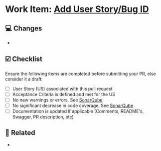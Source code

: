 # Work Item: [Add User Story/Bug ID](<Add link here>)

## 💻 Changes

[//]: # (List out the main changes made in this pull request. This could include new features, bug fixes, refactoring, etc.)

- [//]: # (e.g. "Added a new feature to allow users to reset their password.")

## ☑️ Checklist

Ensure the following items are completed before submitting your PR, else consider it a draft:

- [ ] User Story (US) associated with this pull request
- [ ] Acceptance Criteria is defined and met for the US
- [ ] No new warnings or errors. See [SonarQube](https://sonarq.faymelfaro.com)
- [ ] No significant decrease in code coverage. See [SonarQube](https://sonarq.faymelfaro.com)
- [ ] Documentation is updated if applicable (Comments, README's, Swagger, PR description, etc)

## 🔗 Related

[//]: # (Include any relevant links to GitHub issues, project cards, documentation, or other resources related to this pull request.)

- [//]: # (e.g. "Documentation: [link to relevant documentation]", "Image: [link to image]")
